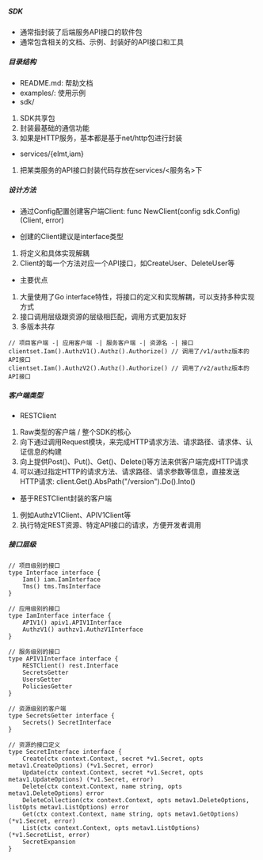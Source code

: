 ##### SDK
- 通常指封装了后端服务API接口的软件包
- 通常包含相关的文档、示例、封装好的API接口和工具

##### 目录结构
- README.md: 帮助文档
- examples/: 使用示例
- sdk/
1. SDK共享包
2. 封装最基础的通信功能
3. 如果是HTTP服务，基本都是基于net/http包进行封装
- services/{elmt,iam}
1. 把某类服务的API接口封装代码存放在services/<服务名>下

##### 设计方法
- 通过Config配置创建客户端Client: func NewClient(config sdk.Config) (Client, error)

- 创建的Client建议是interface类型
1. 将定义和具体实现解耦
2. Client的每一个方法对应一个API接口，如CreateUser、DeleteUser等

- 主要优点
1. 大量使用了Go interface特性，将接口的定义和实现解耦，可以支持多种实现方式
2. 接口调用层级跟资源的层级相匹配，调用方式更加友好
3. 多版本共存
```
// 项目客户端 -| 应用客户端 -| 服务客户端 -| 资源名 -| 接口
clientset.Iam().AuthzV1().Authz().Authorize() // 调用了/v1/authz版本的API接口
clientset.Iam().AuthzV2().Authz().Authorize() // 调用了/v2/authz版本的API接口
```

##### 客户端类型
- RESTClient
1. Raw类型的客户端 / 整个SDK的核心
2. 向下通过调用Request模块，来完成HTTP请求方法、请求路径、请求体、认证信息的构建
3. 向上提供Post()、Put()、Get()、Delete()等方法来供客户端完成HTTP请求
4. 可以通过指定HTTP的请求方法、请求路径、请求参数等信息，直接发送HTTP请求: client.Get().AbsPath("/version").Do().Into()

- 基于RESTClient封装的客户端
1. 例如AuthzV1Client、APIV1Client等
2. 执行特定REST资源、特定API接口的请求，方便开发者调用

##### 接口层级
```
// 项目级别的接口
type Interface interface {
    Iam() iam.IamInterface
    Tms() tms.TmsInterface
}

// 应用级别的接口
type IamInterface interface {
    APIV1() apiv1.APIV1Interface
    AuthzV1() authzv1.AuthzV1Interface
}

// 服务级别的接口
type APIV1Interface interface {
    RESTClient() rest.Interface
    SecretsGetter
    UsersGetter
    PoliciesGetter
}

// 资源级别的客户端
type SecretsGetter interface {
    Secrets() SecretInterface
}

// 资源的接口定义
type SecretInterface interface {
    Create(ctx context.Context, secret *v1.Secret, opts metav1.CreateOptions) (*v1.Secret, error)
    Update(ctx context.Context, secret *v1.Secret, opts metav1.UpdateOptions) (*v1.Secret, error)
    Delete(ctx context.Context, name string, opts metav1.DeleteOptions) error
    DeleteCollection(ctx context.Context, opts metav1.DeleteOptions, listOpts metav1.ListOptions) error
    Get(ctx context.Context, name string, opts metav1.GetOptions) (*v1.Secret, error)
    List(ctx context.Context, opts metav1.ListOptions) (*v1.SecretList, error)
    SecretExpansion
}
```